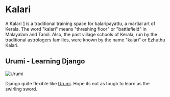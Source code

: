 # Kalari

A Kalari [1](https://en.wikipedia.org/wiki/Kalari) is a traditional training space for kalaripayattu, a martial art of Kerala. The word "kalari" means "threshing floor" or "battlefield" in Malayalam and Tamil. Also, the past village schools of Kerala, run by the traditional astrologers families, were known by the name "kalari" or Ezhuthu Kalari. 

## Urumi - Learning Django
![Urumi](https://upload.wikimedia.org/wikipedia/commons/thumb/2/2a/Ethunu_kaduwa.jpg/220px-Ethunu_kaduwa.jpg)

Django quite flexible like [Urumi](https://en.wikipedia.org/wiki/Urumi). Hope its not as tough to learn as the swirling sword.


